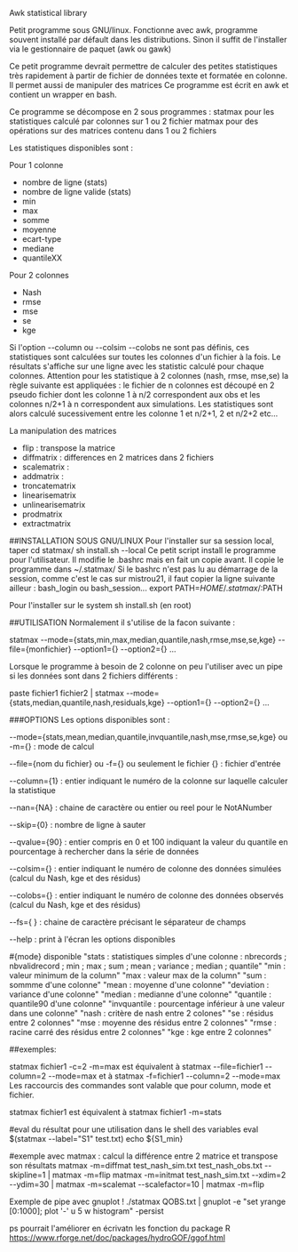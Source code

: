 Awk statistical library  


Petit programme sous GNU/linux. Fonctionne avec awk, programme souvent installé par défault dans les distributions. Sinon il suffit de l'installer via le gestionnaire de paquet (awk ou gawk)

Ce petit programme devrait permettre de calculer des petites statistiques très rapidement à partir de fichier de données texte et formatée en colonne. Il permet aussi de manipuler des matrices Ce programme est écrit en awk et contient un wrapper en bash.

Ce programme se décompose en 2 sous programmes :
statmax pour les statistiques calculé par colonnes sur 1 ou 2 fichier
matmax pour des opérations sur des matrices contenu dans 1 ou 2 fichiers

Les statistiques disponibles sont :

Pour 1 colonne
- nombre de ligne (stats)
- nombre de ligne valide (stats)
- min
- max
- somme
- moyenne
- ecart-type
- mediane
- quantileXX

Pour 2 colonnes
- Nash
- rmse
- mse
- se
- kge

Si l'option --column ou --colsim --colobs ne sont pas définis, ces statistiques sont calculées sur toutes les colonnes d'un fichier à la fois. Le résultats s'affiche sur une ligne avec les statistic calculé pour chaque colonnes. Attention pour les statistique à 2 colonnes (nash, rmse, mse,se) la règle suivante est appliquées : le fichier de n colonnes est découpé en 2 pseudo fichier dont les colonne 1 à n/2 correspondent aux obs et les colonnes n/2+1 à n correspondent aux simulations. Les statistiques sont alors calculé sucessivement entre les colonne 1 et n/2+1, 2 et n/2+2 etc...


La manipulation des matrices
- flip : transpose la matrice
- diffmatrix : differences en 2 matrices dans 2 fichiers
- scalematrix :
- addmatrix :
- troncatematrix
- linearisematrix
- unlinearisematrix
- prodmatrix
- extractmatrix




##INSTALLATION SOUS GNU/LINUX
Pour l'installer sur sa session local, taper
cd statmax/
sh install.sh --local
Ce petit script install le programme pour l'utilisateur. Il modifie le .bashrc mais en fait un copie avant. Il copie le programme dans ~/.statmax/
Si le bashrc n'est pas lu au démarrage de la session, comme c'est le cas sur mistrou21, il faut copier la ligne suivante ailleur : bash_login ou bash_session...
export PATH=$HOME/.statmax/:$PATH

Pour l'installer sur le system
sh install.sh (en root)


##UTILISATION
Normalement il s'utilise de la facon suivante :

statmax --mode={stats,min,max,median,quantile,nash,rmse,mse,se,kge} --file={monfichier} --option1={} --option2={} ...

Lorsque le programme à besoin de 2 colonne on peu l'utiliser avec un pipe si les données sont dans 2 fichiers différents :

paste fichier1 fichier2 | statmax --mode={stats,median,quantile,nash,residuals,kge} --option1={} --option2={} ...



###OPTIONS
Les options disponibles sont :

--mode={stats,mean,median,quantile,invquantile,nash,mse,rmse,se,kge} ou -m={} : mode de calcul

--file={nom du fichier} ou -f={} ou seulement le fichier {} : fichier d'entrée

--column={1} : entier indiquant le numéro de la colonne sur laquelle calculer la statistique

--nan={NA} : chaine de caractère ou entier ou reel pour le NotANumber 

--skip={0} : nombre de ligne à sauter

--qvalue={90} : entier compris en 0 et 100 indiquant la valeur du quantile en pourcentage à rechercher dans la série de données

--colsim={} : entier indiquant le numéro de colonne des données simulées (calcul du Nash, kge et des résidus)

--colobs={} : entier indiquant le numéro de colonne des données observés (calcul du Nash, kge et des résidus)

--fs={ } : chaine de caractère précisant le séparateur de champs

--help : print à l'écran les options disponibles


#{mode} disponible
 "stats : statistiques simples d'une colonne : nbrecords ; nbvalidrecord ; min ; max ; sum ; mean ; variance ; median ; quantile"
 "min : valeur minimum de la column"
 "max : valeur max de la column"
 "sum : sommme d'une colonne"
 "mean : moyenne d'une colonne"
 "deviation : variance d'une colonne"
 "median : medianne d'une colonne"
 "quantile : quantile90 d'une colonne"
 "invquantile : pourcentage inférieur à une valeur dans une colonne"
 "nash : critère de nash entre 2 colones"
 "se : résidus entre 2 colonnes"
 "mse : moyenne des résidus entre 2 colonnes"
 "rmse : racine carré des résidus entre 2 colonnes"
 "kge : kge entre 2 colonnes"


##exemples:

statmax fichier1 -c=2 -m=max
est équivalent à
statmax --file=fichier1 --column=2 --mode=max
et à
statmax -f=fichier1 --column=2 --mode=max
Les raccourcis des commandes sont valable que pour column, mode et fichier.

statmax fichier1
est équivalent à 
statmax fichier1 -m=stats

#eval du résultat pour une utilisation dans le shell des variables
eval $(statmax --label="S1" test.txt)
echo ${S1_min}

#exemple avec matmax : calcul la différence entre 2 matrice et transpose son résultats
matmax -m=diffmat test_nash_sim.txt test_nash_obs.txt --skipline=1 | matmax -m=flip
matmax -m=initmat test_nash_sim.txt --xdim=2 --ydim=30 | matmax -m=scalemat --scalefactor=10 | matmax -m=flip

Exemple de pipe avec gnuplot !
./statmax QOBS.txt | gnuplot -e "set yrange [0:1000]; plot '-' u 5 w histogram" -persist

ps pourrait l'améliorer en écrivatn les fonction du package R https://www.rforge.net/doc/packages/hydroGOF/ggof.html


